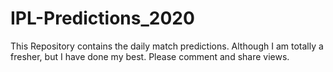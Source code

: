 # IPL-Predictions_2020
This Repository contains the daily match predictions. Although I am totally a fresher, but I have done my best. Please comment and share views. 
